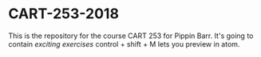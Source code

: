 # CART-253-2018
This is the repository for the course CART 253 for Pippin Barr.
It's going to contain _exciting exercises_
control + shift + M lets you preview in atom.
